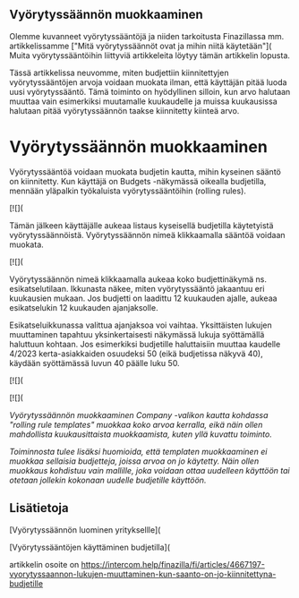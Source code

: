 ## Vyörytyssäännön muokkaaminen

Olemme kuvanneet vyörytyssääntöjä ja niiden tarkoitusta Finazillassa mm. artikkelissamme ["Mitä vyörytyssäännöt ovat ja mihin niitä käytetään"]( Muita vyörytyssääntöihin liittyviä artikkeleita löytyy tämän artikkelin lopusta.

Tässä artikkelissa neuvomme, miten budjettiin kiinnitettyjen vyörytyssääntöjen arvoja voidaan muokata ilman, että käyttäjän pitää luoda uusi vyörytyssääntö. Tämä toiminto on hyödyllinen silloin, kun arvo halutaan muuttaa vain esimerkiksi muutamalle kuukaudelle ja muissa kuukausissa halutaan pitää vyörytyssäännön taakse kiinnitetty kiinteä arvo.

# **Vyörytyssäännön muokkaaminen**

Vyörytyssääntöä voidaan muokata budjetin kautta, mihin kyseinen sääntö on kiinnitetty. Kun käyttäjä on Budgets -näkymässä oikealla budjetilla, mennään yläpalkin työkaluista vyörytyssääntöihin (rolling rules).

[![](

Tämän jälkeen käyttäjälle aukeaa listaus kyseisellä budjetilla käytetyistä vyörytyssäännöistä. Vyörytyssäännön nimeä klikkaamalla sääntöä voidaan muokata.

[![](

Vyörytyssäännön nimeä klikkaamalla aukeaa koko budjettinäkymä ns. esikatselutilaan. Ikkunasta näkee, miten vyörytyssääntö jakaantuu eri kuukausien mukaan. Jos budjetti on laadittu 12 kuukauden ajalle, aukeaa esikatselukin 12 kuukauden ajanjaksolle.

Esikatseluikkunassa valittua ajanjaksoa voi vaihtaa. Yksittäisten lukujen muuttaminen tapahtuu yksinkertaisesti näkymässä lukuja syöttämällä haluttuun kohtaan. Jos esimerkiksi budjetille haluttaisiin muuttaa kaudelle 4/2023 kerta-asiakkaiden osuudeksi 50 (eikä budjetissa näkyvä 40), käydään syöttämässä luvun 40 päälle luku 50.

[![](

[![](

*Vyörytyssäännön muokkaaminen Company -valikon kautta kohdassa "rolling rule templates" muokkaa koko arvoa kerralla, eikä näin ollen mahdollista kuukausittaista muokkaamista, kuten yllä kuvattu toiminto.*

*Toiminnosta tulee lisäksi huomioida, että templaten muokkaaminen ei muokkaa sellaisia budjetteja, joissa arvoa on jo käytetty. Näin ollen muokkaus kohdistuu vain mallille, joka voidaan ottaa uudelleen käyttöön tai otetaan jollekin kokonaan uudelle budjetille käyttöön.* 

## Lisätietoja

[Vyörytyssäännön luominen yrityksellle](

[Vyörytyssääntöjen käyttäminen budjetilla](



artikkelin osoite on https://intercom.help/finazilla/fi/articles/4667197-vyorytyssaannon-lukujen-muuttaminen-kun-saanto-on-jo-kiinnitettyna-budjetille

